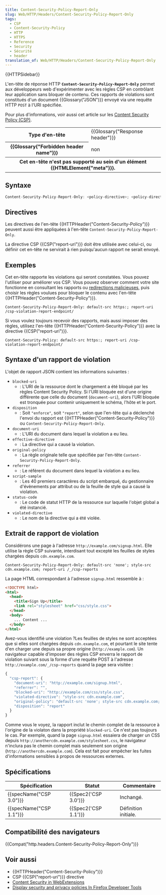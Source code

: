 ```yaml
---
title: Content-Security-Policy-Report-Only
slug: Web/HTTP/Headers/Content-Security-Policy-Report-Only
tags:
  - CSP
  - Content-Security-Policy
  - HTTP
  - HTTPS
  - Reference
  - Security
  - Sécurité
  - header
translation_of: Web/HTTP/Headers/Content-Security-Policy-Report-Only
---
```

{{HTTPSidebar}}

L'en-tête de réponse HTTP **`Content-Security-Policy-Report-Only`** permet aux développeurs web d'expérimenter avec les règles CSP en contrôlant leur application sans bloquer de contenu. Ces rapports de violations sont constitués d'un document {{Glossary("JSON")}} envoyé via une requête HTTP `POST` à l'URI spécifiée.

Pour plus d'informations, voir aussi cet article sur les [Content Security Policy (CSP)](/en-US/docs/Web/HTTP/CSP).

<table class="properties">
  <tbody>
    <tr>
      <th scope="row">Type d'en-tête</th>
      <td>{{Glossary("Response header")}}</td>
    </tr>
    <tr>
      <th scope="row">{{Glossary("Forbidden header name")}}</th>
      <td>non</td>
    </tr>
    <tr>
      <th colspan="2" scope="row">
        Cet en-tête n'est pas supporté au sein d'un élément
        {{HTMLElement("meta")}}.
      </th>
    </tr>
  </tbody>
</table>

## Syntaxe

```js
Content-Security-Policy-Report-Only: <policy-directive>; <policy-directive>
```

## Directives

Les directives de l'en-tête {{HTTPHeader("Content-Security-Policy")}} peuvent aussi être appliquées à l'en-tête `Content-Security-Policy-Report-Only`.

La directive CSP {{CSP("report-uri")}} doit être utilisée avec celui-ci, ou définir cet en-tête ne servirait à rien puisqu'aucun rapport ne serait envoyé.

## Exemples

Cet en-tête rapporte les violations qui seront constatées. Vous pouvez l'utiliser pour améliorer vos CSP. Vous pouvez observer comment votre site fonctionne en consultant les rapports ou [redirections malicieuses](https://secure.wphackedhelp.com/blog/wordpress-malware-redirect-hack-cleanup/), puis choisir les règles voulues pour bloquer le contenu avec l'en-tête {{HTTPHeader("Content-Security-Policy")}}.

```
Content-Security-Policy-Report-Only: default-src https:; report-uri /csp-violation-report-endpoint/
```

Si vous voulez toujours recevoir des rapports, mais aussi imposer des règles, utilisez l'en-tête {{HTTPHeader("Content-Security-Policy")}} avec la directive {{CSP("report-uri")}}.

```
Content-Security-Policy: default-src https:; report-uri /csp-violation-report-endpoint/
```

## Syntaxe d'un rapport de violation

L'objet de rapport JSON contient les informations suivantes :

- `blocked-uri`
  - : L'URI de la ressource dont le chargement a été bloqué par les règles Content Security Policy. Si l'URI bloquée est d'une origine différente que celle du document (`document-uri`), alors l'URI bloquée est tronquée pour contenir uniquement le schéma, l'hôte et le port.
- `disposition`
  - : Soit `"enforce"`, soit `"report"`, selon que l'en-tête qui a déclenché l'envoi du rapport est {{HTTPHeader("Content-Security-Policy")}} ou `Content-Security-Policy-Report-Only`.
- `document-uri`
  - : L'URI du document dans lequel la violation a eu lieu.
- `effective-directive`
  - : La directive qui a causé la violation.
- `original-policy`
  - : La règle originale telle que spécifiée par l'en-tête `Content-Security-Policy-Report-Only`.
- `referrer`
  - : Le référent du document dans lequel la violation a eu lieu.
- `script-sample`
  - : Les 40 premiers caractères du script embarqué, du gestionnaire d'évènements par attribut ou de la feuille de style qui a causé la violation.
- `status-code`
  - : Le code de statut HTTP de la ressource sur laquelle l'objet global a été instancié.
- `violated-directive`
  - : Le nom de la directive qui a été violée.

## Extrait de rapport de violation

Considérons une page à l'adresse `http://example.com/signup.html`. Elle utilise la règle CSP suivante, interdisant tout excepté les feuilles de styles chargées depuis `cdn.example.com`.

```
Content-Security-Policy-Report-Only: default-src 'none'; style-src cdn.example.com; report-uri /_/csp-reports
```

La page HTML correspondant à l'adresse `signup.html` ressemble à :

```html
<!DOCTYPE html>
<html>
  <head>
    <title>Sign Up</title>
    <link rel="stylesheet" href="css/style.css">
  </head>
  <body>
    ... Content ...
  </body>
</html>
```

Avez-vous identifié une violation ?Les feuilles de styles ne sont acceptées que si elles sont chargées depuis `cdn.example.com`, et pourtant le site tente d'en charger une depuis sa propre origine (`http://example.com`). Un navigateur capable d'imposer des règles CSP enverra le rapport de violation suivant sous la forme d'une requête POST à l'adresse `http://example.com/_/csp-reports` quand la page sera visitée :

```js
{
  "csp-report": {
    "document-uri": "http://example.com/signup.html",
    "referrer": "",
    "blocked-uri": "http://example.com/css/style.css",
    "violated-directive": "style-src cdn.example.com",
    "original-policy": "default-src 'none'; style-src cdn.example.com; report-uri /_/csp-reports",
    "disposition": "report"
  }
}
```

Comme vous le voyez, la rapport inclut le chemin complet de la ressource à l'origine de la violaton dans la propriété `blocked-uri`. Ce n'est pas toujours le cas. Par exemple, quand la page `signup.html` essaiera de charger un CSS depuis `http://anothercdn.example.com/stylesheet.css`, le navigateur n'inclura pas le chemin complet mais seulement son origine (`http://anothercdn.example.com`). Cela est fait pour empêcher les fuites d'informations sensibles à propos de ressources externes.

## Spécifications

| Spécification                    | Statut                       | Commentaire          |
| -------------------------------- | ---------------------------- | -------------------- |
| {{specName("CSP 3.0")}} | {{Spec2('CSP 3.0')}} | Inchangé.            |
| {{specName("CSP 1.1")}} | {{Spec2('CSP 1.1')}} | Définition initiale. |

## Compatibilité des navigateurs

{{Compat("http.headers.Content-Security-Policy-Report-Only")}}

## Voir aussi

- {{HTTPHeader("Content-Security-Policy")}}
- CSP {{CSP("report-uri")}} directive
- [Content Security in WebExtensions](/en-US/docs/Mozilla/Add-ons/WebExtensions/Content_Security_Policy)
- [Display security and privacy policies In Firefox Developer Tools](/en-US/docs/Tools/GCLI/Display_security_and_privacy_policies)
